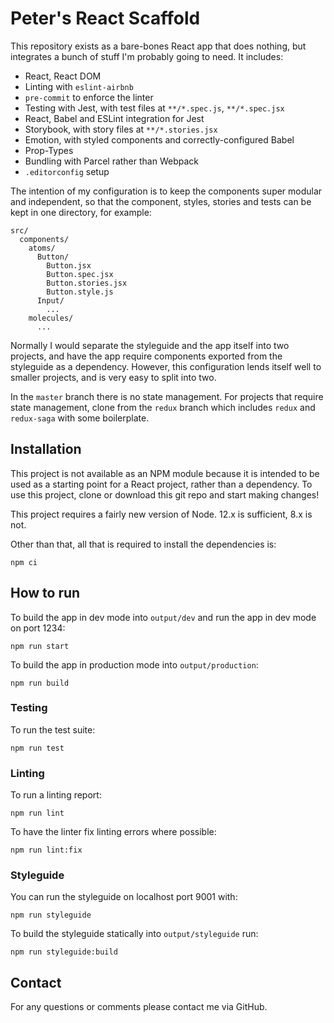 # Peter's React Scaffold

This repository exists as a bare-bones React app that does nothing, but integrates a bunch of stuff I'm probably going to need. It includes:

* React, React DOM
* Linting with `eslint-airbnb`
* `pre-commit` to enforce the linter
* Testing with Jest, with test files at `**/*.spec.js`, `**/*.spec.jsx`
* React, Babel and ESLint integration for Jest
* Storybook, with story files at `**/*.stories.jsx`
* Emotion, with styled components and correctly-configured Babel
* Prop-Types
* Bundling with Parcel rather than Webpack
* `.editorconfig` setup

The intention of my configuration is to keep the components super modular and independent, so that the component, styles, stories and tests can be kept in one directory, for example:

    src/
      components/
        atoms/
          Button/
            Button.jsx
            Button.spec.jsx
            Button.stories.jsx
            Button.style.js
          Input/
            ...
        molecules/
          ...

Normally I would separate the styleguide and the app itself into two projects, and have the app require components exported from the styleguide as a dependency. However, this configuration lends itself well to smaller projects, and is very easy to split into two.

In the `master` branch there is no state management. For projects that require state management, clone from the `redux` branch which includes `redux` and `redux-saga` with some boilerplate.

## Installation

This project is not available as an NPM module because it is intended to be used as a starting point for a React project, rather than a dependency. To use this project, clone or download this git repo and start making changes!

This project requires a fairly new version of Node. 12.x is sufficient, 8.x is not.

Other than that, all that is required to install the dependencies is:

    npm ci

## How to run

To build the app in dev mode into `output/dev` and run the app in dev mode on port 1234:

    npm run start

To build the app in production mode into `output/production`:

    npm run build

### Testing

To run the test suite:

    npm run test

### Linting

To run a linting report:

    npm run lint

To have the linter fix linting errors where possible:

    npm run lint:fix

### Styleguide

You can run the styleguide on localhost port 9001 with:

    npm run styleguide

To build the styleguide statically into `output/styleguide` run:

    npm run styleguide:build

## Contact

For any questions or comments please contact me via GitHub.
